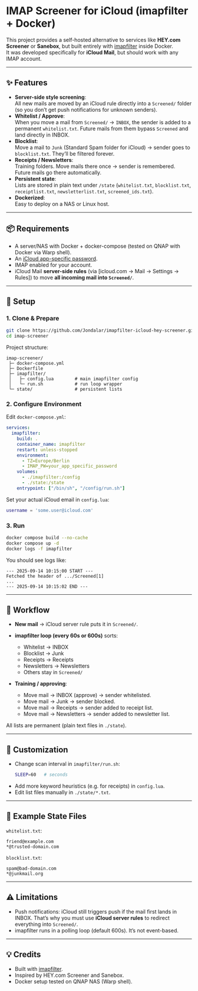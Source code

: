 # IMAP Screener for iCloud (imapfilter + Docker)

This project provides a self-hosted alternative to services like **HEY.com Screener** or **Sanebox**, but built entirely with [imapfilter](https://github.com/lefcha/imapfilter) inside Docker.  
It was developed specifically for **iCloud Mail**, but should work with any IMAP account.

---

## ✨ Features

- **Server-side style screening**:  
  All new mails are moved by an iCloud rule directly into a `Screened/` folder (so you don’t get push notifications for unknown senders).  
- **Whitelist / Approve**:  
  When you move a mail from `Screened/` → `INBOX`, the sender is added to a permanent `whitelist.txt`. Future mails from them bypass `Screened` and land directly in INBOX.  
- **Blocklist**:  
  Move a mail to `Junk` (Standard Spam folder for iCloud) → sender goes to `blocklist.txt`. They’ll be filtered forever.  
- **Receipts / Newsletters**:  
  Training folders. Move mails there once → sender is remembered. Future mails go there automatically.  
- **Persistent state**:  
  Lists are stored in plain text under `/state` (`whitelist.txt`, `blocklist.txt`, `receiptlist.txt`, `newsletterlist.txt`, `screened_ids.txt`).  
- **Dockerized**:  
  Easy to deploy on a NAS or Linux host.

---

## 📦 Requirements

- A server/NAS with Docker + docker-compose (tested on QNAP with Docker via Warp shell).  
- An [iCloud app-specific password](https://support.apple.com/en-us/HT204397).  
- IMAP enabled for your account.  
- iCloud Mail **server-side rules** (via [icloud.com → Mail → Settings → Rules]) to move **all incoming mail into `Screened/`**.

---

## 🚀 Setup

### 1. Clone & Prepare
```bash
git clone https://github.com/Jondalar/imapfilter-icloud-hey-screener.git
cd imap-screener
```

Project structure:
```
imap-screener/
 ├─ docker-compose.yml
 ├─ Dockerfile
 ├─ imapfilter/
 │   ├─ config.lua        # main imapfilter config
 │   └─ run.sh            # run loop wrapper
 └─ state/                # persistent lists
```

### 2. Configure Environment
Edit `docker-compose.yml`:

```yaml
services:
  imapfilter:
    build: .
    container_name: imapfilter
    restart: unless-stopped
    environment:
      - TZ=Europe/Berlin
      - IMAP_PW=your_app_specific_password
    volumes:
      - ./imapfilter:/config
      - ./state:/state
    entrypoint: ["/bin/sh", "/config/run.sh"]
```

Set your actual iCloud email in `config.lua`:
```lua
username = 'some.user@icloud.com'
```

### 3. Run
```bash
docker compose build --no-cache
docker compose up -d
docker logs -f imapfilter
```

You should see logs like:
```
--- 2025-09-14 10:15:00 START ---
Fetched the header of .../Screened[1]
...
--- 2025-09-14 10:15:02 END ---
```

---

## 📂 Workflow

- **New mail** → iCloud server rule puts it in `Screened/`.  
- **imapfilter loop (every 60s or 600s)** sorts:
  - Whitelist → INBOX
  - Blocklist → Junk
  - Receipts → Receipts
  - Newsletters → Newsletters
  - Others stay in `Screened/`

- **Training / approving**:
  - Move mail → INBOX (approve) → sender whitelisted.  
  - Move mail → Junk → sender blocked.  
  - Move mail → Receipts → sender added to receipt list.  
  - Move mail → Newsletters → sender added to newsletter list.  

All lists are permanent (plain text files in `./state`).

---

## 🔧 Customization

- Change scan interval in `imapfilter/run.sh`:
  ```sh
  SLEEP=60   # seconds
  ```
- Add more keyword heuristics (e.g. for receipts) in `config.lua`.  
- Edit list files manually in `./state/*.txt`.

---

## 📝 Example State Files

`whitelist.txt`:
```
friend@example.com
*@trusted-domain.com
```

`blocklist.txt`:
```
spam@bad-domain.com
*@junkmail.org
```

---

## ⚠️ Limitations

- Push notifications: iCloud still triggers push if the mail first lands in INBOX. That’s why you must use **iCloud server rules** to redirect everything into `Screened/`.  
- imapfilter runs in a polling loop (default 600s). It’s not event-based.  

---

## 💡 Credits

- Built with [imapfilter](https://github.com/lefcha/imapfilter).  
- Inspired by HEY.com Screener and Sanebox.  
- Docker setup tested on QNAP NAS (Warp shell).
